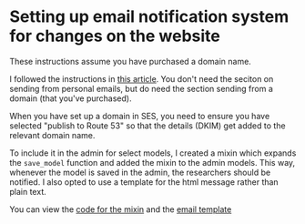 # Setting up email notification system for changes on the website

These instructions assume you have purchased a domain name.

I followed the instructions in [this article](https://medium.com/hackernoon/the-easiest-way-to-send-emails-with-django-using-ses-from-aws-62f3d3d33efd). You don't need the seciton on sending from personal emails, but do need the section sending from a domain (that you've purchased).

When you have set up a domain in SES, you need to ensure you have selected "publish to Route 53" so that the details (DKIM) get added to the relevant domain name.

To include it in the admin for select models, I created a mixin which expands the `save_model` function and added the mixin to the admin models. This way, whenever the model is saved in the admin, the researchers should be notified. I also opted to use a template for the html message rather than plain text.

You can view the [code for the mixin](../mod_app/utils/mixins.py) and the [email template](../mod_app/templates/email_template.html)
